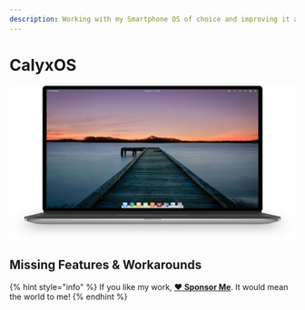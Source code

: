 ```yaml
---
description: Working with my Smartphone OS of choice and improving it along the way.
---
```


# CalyxOS

![Your Phone Should Be Private](../../.gitbook/assets/elementary-os.jpg)

## Missing Features & Workarounds

{% hint style="info" %}
If you like my work, [**❤️ Sponsor Me**](https://github.com/sponsors/marbetschar). It would mean the world to me!
{% endhint %}

